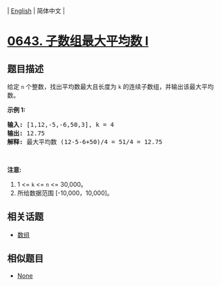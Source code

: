 
| [English](README_EN.md) | 简体中文 |

# [0643. 子数组最大平均数 I](https://leetcode-cn.com/problems/maximum-average-subarray-i/)

## 题目描述

<p>给定 <code>n</code> 个整数，找出平均数最大且长度为 <code>k</code> 的连续子数组，并输出该最大平均数。</p>

<p><strong>示例 1:</strong></p>

<pre><strong>输入:</strong> [1,12,-5,-6,50,3], k = 4
<strong>输出:</strong> 12.75
<strong>解释:</strong> 最大平均数 (12-5-6+50)/4 = 51/4 = 12.75
</pre>

<p>&nbsp;</p>

<p><strong>注意:</strong></p>

<ol>
	<li>1 &lt;= <code>k</code> &lt;= <code>n</code> &lt;= 30,000。</li>
	<li>所给数据范围 [-10,000，10,000]。</li>
</ol>


## 相关话题

- [数组](https://leetcode-cn.com/tag/array)

## 相似题目

- [None](../maximum-average-subarray-ii/README.md)
